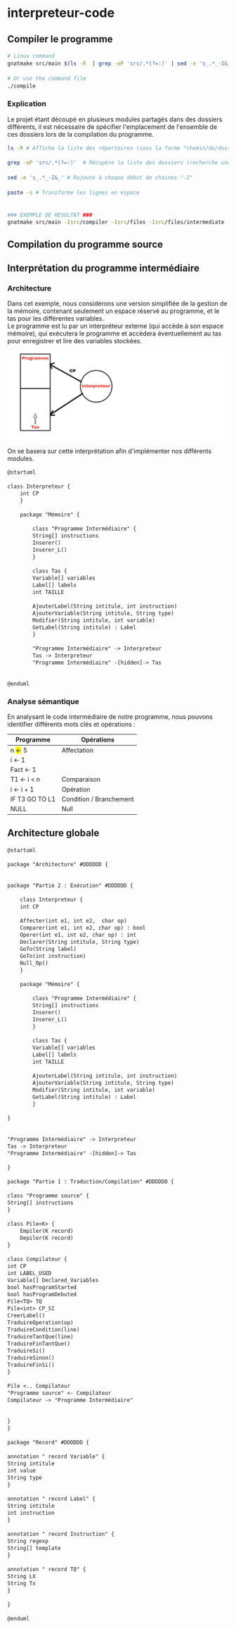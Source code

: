 # interpreteur-code

## Compiler le programme

```sh
# Linux command
gnatmake src/main $(ls -R  | grep -oP 'src/.*(?=:)' | sed -e 's_.*_-I&_' | paste -s)

# Or use the command file
./compile
```

### Explication
Le projet étant découpé en plusieurs modules partagés dans des dossiers différents, il est nécessaire de spécifier l'emplacement de l'ensemble de ces dossiers lors de la compilation du programme.

```sh
ls -R # Affiche la liste des répertoires (sous la forme "chemin/du/dossier:") et leur contenu

grep -oP 'src/.*(?=:)'  # Récupère la liste des dossiers (recherche une chaine finissant par ":" en excluant ce dernier)

sed -e 's_.*_-I&_' # Rajoute à chaque début de chaines "-I"

paste -s # Transforme les lignes en espace


### EXEMPLE DE RESULTAT ###
gnatmake src/main -Isrc/compiler -Isrc/files -Isrc/files/intermediate -Isrc/files/source -Isrc/struct -Isrc/struct/liste -Isrc/struct/object -Isrc/struct/pile
```

## Compilation du programme source

## Interprétation du programme intermédiaire

### Architecture

Dans cet exemple, nous considérons une version simplifiée de la gestion de la mémoire, contenant seulement un espace réservé au programme, et le tas pour les différentes variables. <br/>
Le programme est lu par un interpréteur externe (qui accède à son espace mémoire), qui exécutera le programme et accèdera éventuellement au tas pour enregistrer et lire des variables stockées.

![Mémoire](doc/images/memoire.png)

On se basera sur cette interprétation afin d'implémenter nos différents modules.

```plantuml
@startuml

class Interpreteur {
    int CP
    }

    package "Mémoire" {

        class "Programme Intermédiaire" {
        String[] instructions
        Inserer()
        Inserer_L()
        }

        class Tas {
        Variable[] variables
        Label[] labels
        int TAILLE

        AjouterLabel(String intitule, int instruction) 
        AjouterVariable(String intitule, String type) 
        Modifier(String intitule, int variable) 
        GetLabel(String intitule) : Label
        }

        "Programme Intermédiaire" -> Interpreteur
        Tas -> Interpreteur
        "Programme Intermédiaire" -[hidden]-> Tas


@enduml
```

### Analyse sémantique

En analysant le code intermédiaire de notre programme, nous pouvons identifier différents mots clés et opérations :

| Programme      | Opérations |
| ----------- | ----------- |
| n <span style="background-color:#ffff00">←</span> 5      | Affectation       |
| i ← 1   |         |
| Fact ← 1   |         |
| T1 ← i < n   | Comparaison        |
| i ← i + 1   |  Opération       |
| IF T3 GO TO L1  |  Condition / Branchement       |
| NULL  |  Null       |



## Architecture globale

```plantuml
@startuml

package "Architecture" #DDDDDD {


package "Partie 2 : Exécution" #DDDDDD {

    class Interpreteur {
    int CP

    Affecter(int e1, int e2,  char op)
    Comparer(int e1, int e2, char op) : bool
    Operer(int e1, int e2, char op) : int
    Declarer(String intitule, String type)
    GoTo(String label)
    GoTo(int instruction)
    Null_Op()
    }

    package "Mémoire" {

        class "Programme Intermédiaire" {
        String[] instructions
        Inserer()
        Inserer_L()
        }

        class Tas {
        Variable[] variables
        Label[] labels
        int TAILLE

        AjouterLabel(String intitule, int instruction) 
        AjouterVariable(String intitule, String type) 
        Modifier(String intitule, int variable) 
        GetLabel(String intitule) : Label
        }

}


"Programme Intermédiaire" -> Interpreteur
Tas -> Interpreteur
"Programme Intermédiaire" -[hidden]-> Tas

}

package "Partie 1 : Traduction/Compilation" #DDDDDD {

class "Programme source" {
String[] instructions
}

class Pile<K> {
    Empiler(K record)
    Depiler(K record)
}

class Compilateur {
int CP
int LABEL_USED
Variable[] Declared_Variables
bool hasProgramStarted
bool hasProgramDebuted
Pile<TQ> TQ
Pile<int> CP_SI
CreerLabel()
TraduireOperation(op)
TraduireCondition(line)
TraduireTantQue(line)
TraduireFinTantQue()
TraduireSi()
TraduireSinon()
TraduireFinSi()
}

Pile <.. Compilateur
"Programme source" <- Compilateur
Compilateur -> "Programme Intermédiaire"


}
}

package "Record" #DDDDDD {

annotation " record Variable" {
String intitule
int value
String type
}

annotation " record Label" {
String intitule
int instruction
}

annotation " record Instruction" {
String regexp
String[] template
}

annotation " record TQ" {
String LX
String Tx
}

}

@enduml
``` 
